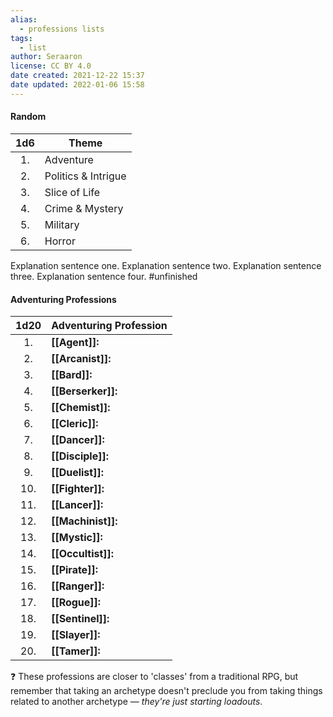 ```yaml
---
alias:
  - professions lists
tags:
  - list
author: Seraaron
license: CC BY 4.0
date created: 2021-12-22 15:37
date updated: 2022-01-06 15:58
---
```


#### Random 

| 1d6 | Theme               |
| :-: | ------------------- |
|  1. | Adventure           |
|  2. | Politics & Intrigue |
|  3. | Slice of Life       |
|  4. | Crime & Mystery     |
|  5. | Military            |
|  6. | Horror              |

Explanation sentence one. Explanation sentence two. Explanation sentence three. Explanation sentence four.  #unfinished 

#### Adventuring Professions

| 1d20 | Adventuring Profession |
| :--: | ---------------------- |
|  1.  | **[[Agent]]:**         |
|  2.  | **[[Arcanist]]:**      |
|  3.  | **[[Bard]]:**          |
|  4.  | **[[Berserker]]:**     |
|  5.  | **[[Chemist]]:**       |
|  6.  | **[[Cleric]]:**        |
|  7.  | **[[Dancer]]:**        |
|  8.  | **[[Disciple]]:**      |
|  9.  | **[[Duelist]]:**       |
|  10. | **[[Fighter]]:**       |
|  11. | **[[Lancer]]:**        |
|  12. | **[[Machinist]]:**     |
|  13. | **[[Mystic]]:**        |
|  14. | **[[Occultist]]:**     |
|  15. | **[[Pirate]]:**        |
|  16. | **[[Ranger]]:**        |
|  17. | **[[Rogue]]:**         |
|  18. | **[[Sentinel]]:**      |
|  19. | **[[Slayer]]:**        |
|  20. | **[[Tamer]]:**         |

❓ These professions are closer to 'classes' from a traditional RPG, but remember that taking an archetype doesn't preclude you from taking things related to another archetype — *they're just starting loadouts*. 